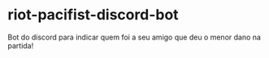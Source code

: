 # riot-pacifist-discord-bot
Bot do discord para indicar quem foi a seu amigo que deu o menor dano na partida!
